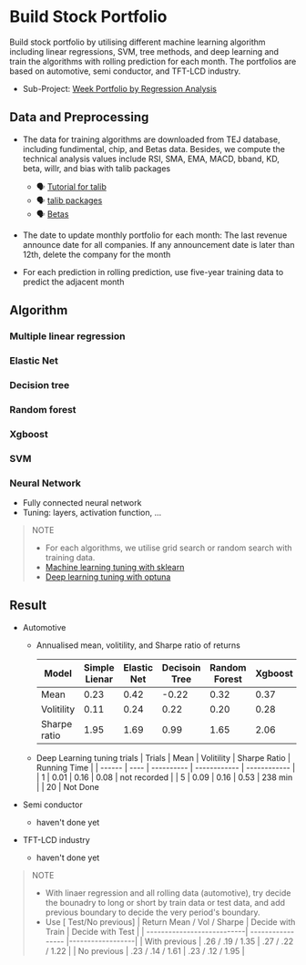 # Build Stock Portfolio 
<!---🦁🙉😹🧑💗🦁🏋🐱🖼️📝--->


Build stock portfolio by utilising different machine learning algorithm including linear regressions, SVM, tree methods, and deep learning and train the algorithms with rolling prediction for each month. The portfolios are based on automotive, semi conductor, and TFT-LCD industry. 

- Sub-Project: [Week Portfolio by Regression Analysis](https://github.com/KJJHHH/Build-Portfolio/tree/master/Week_portfolio)

## Data and Preprocessing
- The data for training algorithms are downloaded from TEJ database, including fundimental, chip, and Betas data. Besides, we compute the technical analysis values include RSI, SMA, EMA, MACD, bband, KD, beta, willr, and bias with talib packages
    - 🗣️ [Tutorial for talib](https://medium.com/ai%E8%82%A1%E4%BB%94/%E7%94%A8-python-%E5%BF%AB%E9%80%9F%E8%A8%88%E7%AE%97-158-%E7%A8%AE%E6%8A%80%E8%A1%93%E6%8C%87%E6%A8%99-26f9579b8f3a)
    - 🗣️ [talib packages](https://github.com/TA-Lib/ta-lib-python?tab=readme-ov-file#indicator-groups)
    - 🗣️ [Betas](https://api.tej.com.tw/columndoc.html?subId=51)

- The date to update monthly portfolio for each month: The last revenue announce date for all companies. If any announcement date is later than 12th, delete the company for the month

- For each prediction in rolling prediction, use five-year training data to predict the adjacent month




## Algorithm
### Multiple linear regression
### Elastic Net
### Decision tree
### Random forest
### Xgboost
### SVM
### Neural Network
- Fully connected neural network
- Tuning: layers, activation function, ...

> NOTE
> - For each algorithms, we utilise grid search or random search with training data.
> - [Machine learning tuning with sklearn](https://scikit-learn.org/stable/modules/grid_search.html)
> - [Deep learning tuning with optuna](https://github.com/optuna/optuna)

## Result
- Automotive
    - Annualised mean, volitility, and Sharpe ratio of returns

        | Model      | Simple Lienar | Elastic Net | Decisoin Tree | Random Forest | Xgboost | SVM   | Deep Learning | Ensemble Voting |
        | -----      | ------------- | ------------| ------------- | --------------| --------| ----  | --------------| ----------------|
        | Mean       | 0.23          | 0.42        | -0.22         | 0.32          | 0.37    | -0.04 | 0.01          |      0.30       |
        |Volitility  | 0.11          | 0.24        | 0.22          | 0.20          | 0.28    | 0.17  | 0.16          |       0.13      |
        |Sharpe ratio| 1.95          | 1.69        | 0.99          | 1.65          | 2.06    | -0.22 | 0.08          |       2.33      |
    - Deep Learning tuning trials 
        | Trials | Mean | Volitility | Sharpe Ratio | Running Time |
        | ------ | ---- | ---------- | ------------ | ------------ |
        | 1      | 0.01 | 0.16       | 0.08         | not recorded |
        | 5      | 0.09 | 0.16       | 0.53         | 238 min      |
        | 20     |     Not Done
        
- Semi conductor
    - haven't done yet
- TFT-LCD industry
    - haven't done yet


> NOTE
> - With linaer regression and all rolling data (automotive), try decide the bounadry to long or short by train data or test data, and add previous boundary to decide the very period's boundary.
> - Use [ Test/No previous]
>    | Return Mean / Vol / Sharpe | Decide with Train | Decide with Test |
    | ---------------------------| ----------------- |------------------|
    | With previous              | .26 / .19 / 1.35  | .27 / .22 / 1.22 |
    | No previous                |  .23 / .14 / 1.61 | .23 / .12 / 1.95 | 



<!--- 
Dynamic udpate learning rate: if loss decrease for the epoch comparing to the previous epoch, learning rate *= 1.2; otherwise learning rate *= 0.8 and restore the model from previous epoch
        - Stopping criteria: low enough loss, learning rate too low, and epoch
--->
